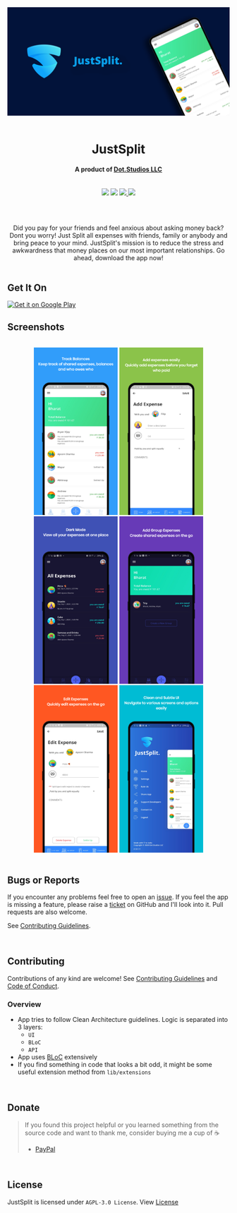 <div align="center">
    <img src="https://raw.githubusercontent.com/bharat-1809/JustSplit/master/JustSplit_header-01.png" />
</div>

<br>

# <div align="center">JustSplit</div>
#### <div align="center">A product of <a href="https://dotstudios.ml">Dot.Studios LLC</a></div><br>

<div align="center">
    <img src="https://img.shields.io/badge/Version-v1.0.1-blue" />
    <img src="https://api.travis-ci.com/bharat-1809/JustSplit.svg?branch=master" />
    <a href="https://github.com/bharat-1809/JustSplit/blob/956cc4c483d4f571892550b5cbe8b6df0d3d923e/LICENSE">
        <img src="https://img.shields.io/badge/License-AGPL 3.0-orange" />
    </a>
    <a href="https://paypal.me/bsharma1809">
        <img src="https://img.shields.io/badge/Support-PayPal-brightgreen" />
    </a>
</div>

<br><br>

<div align="center">
Did you pay for your friends and feel anxious about asking money back? Dont you worry! Just Split all expenses with friends, family or anybody and bring peace to your mind. JustSplit's mission is to reduce the stress and awkwardness that money places on our most important relationships. Go ahead, download the app now!
</div>

<br>

## Get It On

<a href='https://play.google.com/store/apps/details?id=dot.studios.contri_app&pcampaignid=pcampaignidMKT-Other-global-all-co-prtnr-py-PartBadge-Mar2515-1'>
    <img alt='Get it on Google Play' src='https://play.google.com/intl/en_us/badges/static/images/badges/en_badge_web_generic.png' width="200"/>
</a>

<br>

## Screenshots

<br>

<div align="center">
    <img src="Mockups/1.png" width="190">
    <img src="Mockups/2.png" width="190">
    <img src="Mockups/3.png" width="190">
    <img src="Mockups/4.png" width="190">
    <img src="Mockups/5.png" width="190">
    <img src="Mockups/6.png" width="190">
</div>

<br>

## Bugs or Reports

If you encounter any problems feel free to open an [issue](https://github.com/bharat-1809/JustSplit/issues/new?assignees=&labels=&template=bug_report.md&title=). If you feel the app is missing a feature, please raise a [ticket](https://github.com/bharat-1809/JustSplit/issues/new?assignees=&labels=&template=feature_request.md&title=) on GitHub and I'll look into it. Pull requests are also welcome.

See [Contributing Guidelines](CONTRIBUTING.md).

<br>

## Contributing

Contributions of any kind are welcome! See [Contributing Guidelines](CONTRIBUTING.md) and [Code of Conduct](CODE_OF_CONDUCT.md).

### Overview

- App tries to follow Clean Architecture guidelines. Logic is separated into 3 layers:
    - `UI`
    - `BLoC`
    - `API`
- App uses [BLoC](https://bloclibrary.dev/#/coreconcepts) extensively
- If you find something in code that looks a bit odd, it might be some useful extension method from `lib/extensions`

<br>

## Donate

> If you found this project helpful or you learned something from the source code and want to thank me, consider buying me a cup of ☕
> - [PayPal](https://paypal.me/bsharma1809)

<br>

## License

JustSplit is licensed under `AGPL-3.0 License`. View [License](LICENSE.md)

